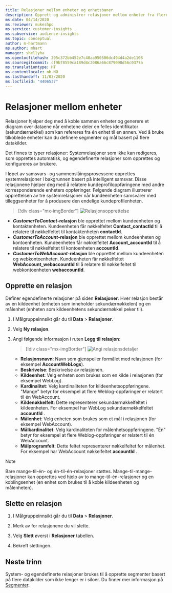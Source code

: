 ```yaml
---
title: Relasjoner mellom enheter og enhetsbaner
description: Opprett og administrer relasjoner mellom enheter fra flere datakilder.
ms.date: 04/14/2020
ms.reviewer: mukeshpo
ms.service: customer-insights
ms.subservice: audience-insights
ms.topic: conceptual
author: m-hartmann
ms.author: mhart
manager: shellyha
ms.openlocfilehash: 295c372bb452e7c40aa950506dc494d4a2de1108
ms.sourcegitcommit: cf9b78559ca189d4c2086a66c879098d56c0377a
ms.translationtype: HT
ms.contentlocale: nb-NO
ms.lasthandoff: 11/03/2020
ms.locfileid: "4406537"
---
```

# <a name="relationships-between-entities"></a>Relasjoner mellom enheter

Relasjoner hjelper deg med å koble sammen enheter og generere et diagram over dataene når enhetene deler en felles identifikator (sekundærnøkkel) som kan refereres fra én enhet til en annen. Ved å bruke tilkoblede enheter kan du definere segmenter og mål basert på flere datakilder.

Det finnes to typer relasjoner: Systemrelasjoner som ikke kan redigeres, som opprettes automatisk, og egendefinerte relasjoner som opprettes og konfigureres av brukere.

I løpet av samsvars- og sammenslåingsprosessene opprettes systemrelasjoner i bakgrunnen basert på intelligent samsvar. Disse relasjonene hjelper deg med å relatere kundeprofiloppføringene med andre korresponderende enheters oppføringer. Følgende diagram illustrerer opprettelsen av tre systemrelasjoner når kundeenheten samsvarer med tilleggsenheter for å produsere den endelige kundeprofilenheten.

> [!div class="mx-imgBorder"]
> ![Relasjonsopprettelse](media/relationships-entities-merge.png "Relasjonsopprettelse")

- ***CustomerToContact*-relasjon** ble opprettet mellom kundeenheten og kontaktenheten. Kundeenheten får nøkkelfeltet **Contact_contactId** til å relatere til nøkkelfeltet til kontaktenheten **contactId**.
- **_CustomerToAccount_-relasjon** ble opprettet mellom kundeenheten og kontoenheten. Kundeenheten får nøkkelfeltet **Account_accountId** til å relatere til nøkkelfeltet til kontoenheten **accountId**.
- **_CustomerToWebAccount_-relasjon** ble opprettet mellom kundeenheten og webkontoenheten. Kundeenheten får nøkkelfeltet **WebAccount_webaccountId** til å relatere til nøkkelfeltet til webkontoenheten **webaccountId**.

## <a name="create-a-relationship"></a>Opprette en relasjon

Definer egendefinerte relasjoner på siden **Relasjoner**. Hver relasjon består av en kildeenhet (enheten som inneholder sekundærnøkkelen) og en målenhet (enheten som kildeenhetens sekundærnøkkel peker til).

1. I Målgruppeinnsikt går du til **Data** > **Relasjoner**.

2. Velg **Ny relasjon**.

3. Angi følgende informasjon i ruten **Legg til relasjon**:

   > [!div class="mx-imgBorder"]
   > ![Angi relasjonsdetaljer](media/relationships-add.png "Angi relasjonsdetaljer")

   - **Relasjonsnavn**: Navn som gjenspeiler formålet med relasjonen (for eksempel **AccountWebLogs**).
   - **Beskrivelse**: Beskrivelse av relasjonen.
   - **Kildeenhet**: Velg enheten som brukes som en kilde i relasjonen (for eksempel WebLog).
   - **Kardinalitet**: Velg kardinaliteten for kildeenhetsoppføringene. "Mange" betyr for eksempel at flere Weblog-oppføringer er relatert til én WebAccount.
   - **Kildenøkkelfelt**: Dette representerer sekundærnøkkelfeltet i kildeenheten. For eksempel har WebLog sekundærnøkkelfeltet **accountId** .
   - **Målenhet**: Velg enheten som brukes som et mål i relasjonen (for eksempel WebAccount).
   - **Målkardinalitet**: Velg kardinaliteten for målenhetsoppføringene. "Én" betyr for eksempel at flere Weblog-oppføringer er relatert til én WebAccount.
   - **Målprogramfelt**: Dette feltet representerer nøkkelfeltet for målenhet. For eksempel har WebAccount nøkkelfeltet **accountId** .

> [!NOTE]
> Bare mange-til-én- og én-til-én-relasjoner støttes. Mange-til-mange-relasjoner kan opprettes ved hjelp av to mange-til-én-relasjoner og en koblingsenhet (en enhet som brukes til å koble kildeenheten og målenheten).

## <a name="delete-a-relationship"></a>Slette en relasjon

1. I Målgruppeinnsikt går du til **Data** > **Relasjoner**.

2. Merk av for relasjonene du vil slette.

3. Velg **Slett** øverst i **Relasjoner** tabellen.

4. Bekreft slettingen.

## <a name="next-step"></a>Neste trinn

System- og egendefinerte relasjoner brukes til å opprette segmenter basert på flere datakilder som ikke lenger er i siloer. Du finner mer informasjon på [Segmenter](segments.md).
